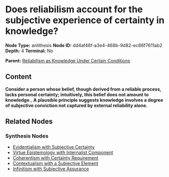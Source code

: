 # Does reliabilism account for the subjective experience of certainty in knowledge?

**Node Type:** antithesis
**Node ID:** dd4af46f-a3e4-468b-9d82-ec66f7611ab2
**Depth:** 4
**Terminal:** No

**Parent:** [Reliabilism as Knowledge Under Certain Conditions](reliabilism-as-knowledge-under-certain-conditions-synthesis-77af00c0-e794-463c-b722-809f562dd13f.md)

## Content

**Consider a person whose belief, though derived from a reliable process, lacks personal certainty; intuitively, this belief does not amount to knowledge.**, **A plausible principle suggests knowledge involves a degree of subjective conviction not captured by external reliability alone.**

## Related Nodes

### Synthesis Nodes

- [Evidentialism with Subjective Certainty](evidentialism-with-subjective-certainty-synthesis-8da92c6e-0e89-4fd2-bff1-1f3c75e9dcf4.md)
- [Virtue Epistemology with Internalist Component](virtue-epistemology-with-internalist-component-synthesis-ab77c717-2b96-4c5b-b090-e8cf9eed5808.md)
- [Coherentism with Certainty Requirement](coherentism-with-certainty-requirement-synthesis-a96f7474-8f88-4add-9984-7d03952ef8e9.md)
- [Contextualism with a Subjective Element](contextualism-with-a-subjective-element-synthesis-8c95dc69-e7df-40ee-bbb4-167dace7f367.md)
- [Infinitism with Subjective Assurance](infinitism-with-subjective-assurance-synthesis-04c8dac2-2da1-44d4-85f8-c5fdd221ec8c.md)

